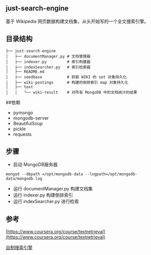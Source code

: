 ## just-search-engine

基于 Wikipedia 网页数据构建文档集，从头开始写的一个全文搜索引擎。

## 目录结构

```
├── just-search-engine
│   ├── documentManager.py # 文档管理器
│   ├── indexer.py         # 索引构建器
│   ├── indexSearcher.py   # 索引检索器
│   ├── README.md          
│   ├── seedbase           # 抓取 WIKI 的 set 对象持久化
│   ├── wiki-postings      # 构建的倒排索引 map 对象持久化
│   ├── text
│   │   └── wiki-result    # 对所有 MongoDB 中的文档统计的结果

```

##依赖

 + pymongo
 + mongodb-server
 + BeautifulSoup
 + pickle
 + requests

## 步骤
* 启动 MongoDB服务器

```
mongod --dbpath =/opt/mongodb-data --logpath=/opt/mongodb-data/mongodb.log
```

* 运行 documentManager.py 构建文档集
* 运行 indexer.py 构建倒排索引
* 运行 indexSearcher.py 进行检索

## 参考

[https://www.coursera.org/course/textretrieval](https://www.coursera.org/course/textretrieval)

[自制搜索引擎](http://book.douban.com/subject/26681675/)


